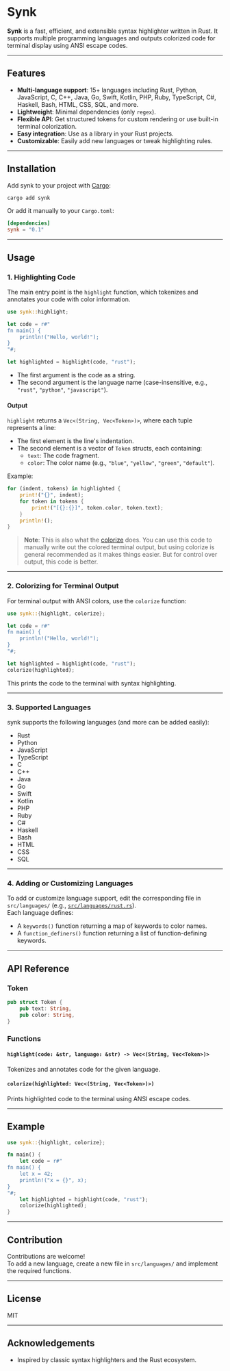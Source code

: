 # Synk

**Synk** is a fast, efficient, and extensible syntax highlighter written in Rust. It supports multiple programming languages and outputs colorized code for terminal display using ANSI escape codes.

---

## Features

- **Multi-language support**: 15+ languages including Rust, Python, JavaScript, C, C++, Java, Go, Swift, Kotlin, PHP, Ruby, TypeScript, C#, Haskell, Bash, HTML, CSS, SQL, and more.
- **Lightweight**: Minimal dependencies (only `regex`).
- **Flexible API**: Get structured tokens for custom rendering or use built-in terminal colorization.
- **Easy integration**: Use as a library in your Rust projects.
- **Customizable**: Easily add new languages or tweak highlighting rules.

---

## Installation

Add synk to your project with [Cargo](https://crates.io):

```sh
cargo add synk
```

Or add it manually to your `Cargo.toml`:

```toml
[dependencies]
synk = "0.1"
```

---

## Usage

### 1. Highlighting Code

The main entry point is the `highlight` function, which tokenizes and annotates your code with color information.

```rust
use synk::highlight;

let code = r#"
fn main() {
    println!("Hello, world!");
}
"#;

let highlighted = highlight(code, "rust");
```

- The first argument is the code as a string.
- The second argument is the language name (case-insensitive, e.g., `"rust"`, `"python"`, `"javascript"`).

#### Output

`highlight` returns a `Vec<(String, Vec<Token>)>`, where each tuple represents a line:
- The first element is the line's indentation.
- The second element is a vector of `Token` structs, each containing:
  - `text`: The code fragment.
  - `color`: The color name (e.g., `"blue"`, `"yellow"`, `"green"`, `"default"`).

Example:

```rust
for (indent, tokens) in highlighted {
    print!("{}", indent);
    for token in tokens {
        print!("[{}:{}]", token.color, token.text);
    }
    println!();
}
```

> **Note**: This is also what the [colorize](#2-colorizing-for-terminal-output) does. You can use this code to manually write out the colored terminal output, but using colorize is general recommended as it makes things easier. But for control over output, this code is better.
---

### 2. Colorizing for Terminal Output

For terminal output with ANSI colors, use the `colorize` function:

```rust
use synk::{highlight, colorize};

let code = r#"
fn main() {
    println!("Hello, world!");
}
"#;

let highlighted = highlight(code, "rust");
colorize(highlighted);
```

This prints the code to the terminal with syntax highlighting.

---

### 3. Supported Languages

synk supports the following languages (and more can be added easily):

- Rust
- Python
- JavaScript
- TypeScript
- C
- C++
- Java
- Go
- Swift
- Kotlin
- PHP
- Ruby
- C#
- Haskell
- Bash
- HTML
- CSS
- SQL

---

### 4. Adding or Customizing Languages

To add or customize language support, edit the corresponding file in `src/languages/` (e.g., [`src/languages/rust.rs`](src/languages/rust.rs)).  
Each language defines:
- A `keywords()` function returning a map of keywords to color names.
- A `function_definers()` function returning a list of function-defining keywords.

---

## API Reference

### Token

```rust
pub struct Token {
    pub text: String,
    pub color: String,
}
```

### Functions

#### `highlight(code: &str, language: &str) -> Vec<(String, Vec<Token>)>`

Tokenizes and annotates code for the given language.

#### `colorize(highlighted: Vec<(String, Vec<Token>)>)`

Prints highlighted code to the terminal using ANSI escape codes.

---

## Example

```rust
use synk::{highlight, colorize};

fn main() {
    let code = r#"
fn main() {
    let x = 42;
    println!("x = {}", x);
}
"#;
    let highlighted = highlight(code, "rust");
    colorize(highlighted);
}
```

---

## Contribution

Contributions are welcome!  
To add a new language, create a new file in `src/languages/` and implement the required functions.

---

## License

MIT

---

## Acknowledgements

- Inspired by classic syntax highlighters and the Rust ecosystem.
```

